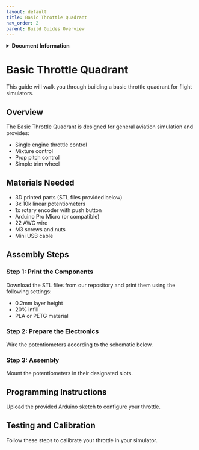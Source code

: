 ```yaml
---
layout: default
title: Basic Throttle Quadrant
nav_order: 2
parent: Build Guides Overview
---
```


<details markdown="1">
<summary><strong>Document Information</strong></summary>

| Document Title | HoverStop Basic Throttle Quadrant Build Guide |
| :---- | ----- |
| **Document Number** | 0003 |
| **Version Number** | 1.0 |
| **Effective Date** | 03/05/25 |
| **Prepared By** | HoverStop Documentation Team |
| **Reviewed By** |  |
| **Approved By** |  |
| **Next Review Date** | 03/11/25 |
| **Confidentiality** | ☒ Public ☐ Internal Use ☐ Confidential ☐ Restricted |
| **Location** | GitHub - hover-stop/docs |

| Version | Date | Description of Change | Changed By |
| ----- | ----- | ----- | ----- |
| 1.0 | 03/05/25 | Initial release | HoverStop Docs Team |
|  |  |  |  |

</details>

# Basic Throttle Quadrant

This guide will walk you through building a basic throttle quadrant for flight simulators.

## Overview

The Basic Throttle Quadrant is designed for general aviation simulation and provides:
- Single engine throttle control
- Mixture control
- Prop pitch control
- Simple trim wheel

## Materials Needed

- 3D printed parts (STL files provided below)
- 3x 10k linear potentiometers
- 1x rotary encoder with push button
- Arduino Pro Micro (or compatible)
- 22 AWG wire
- M3 screws and nuts
- Mini USB cable

## Assembly Steps

### Step 1: Print the Components

Download the STL files from our repository and print them using the following settings:
- 0.2mm layer height
- 20% infill
- PLA or PETG material

### Step 2: Prepare the Electronics

Wire the potentiometers according to the schematic below.

### Step 3: Assembly

Mount the potentiometers in their designated slots.

## Programming Instructions

Upload the provided Arduino sketch to configure your throttle.

## Testing and Calibration

Follow these steps to calibrate your throttle in your simulator.